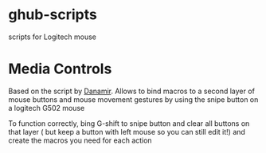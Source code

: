 # ghub-scripts
scripts for Logitech mouse

# Media Controls
Based on the script by [Danamir](https://github.com/Danamir/logitech-scripts). Allows to bind macros to a second layer of mouse buttons and mouse movement gestures by using the snipe button on a logitech G502 mouse 

To function correctly, bing G-shift to snipe button and clear all buttons on that layer ( but keep a button with left mouse so you can still edit it!) and create the macros you need for each action

